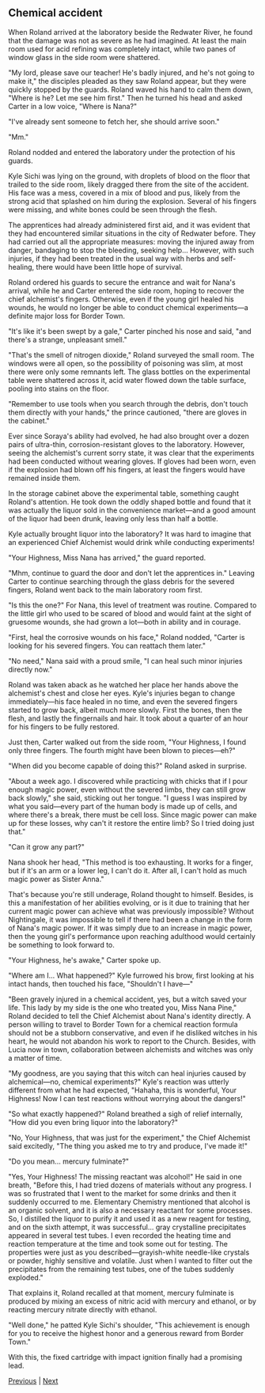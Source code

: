 ## Chemical accident
When Roland arrived at the laboratory beside the Redwater River, he found that the damage was not as severe as he had imagined. At least the main room used for acid refining was completely intact, while two panes of window glass in the side room were shattered.



"My lord, please save our teacher! He's badly injured, and he's not going to make it," the disciples pleaded as they saw Roland appear, but they were quickly stopped by the guards. Roland waved his hand to calm them down, "Where is he? Let me see him first." Then he turned his head and asked Carter in a low voice, "Where is Nana?"



"I've already sent someone to fetch her, she should arrive soon."



"Mm."



Roland nodded and entered the laboratory under the protection of his guards.



Kyle Sichi was lying on the ground, with droplets of blood on the floor that trailed to the side room, likely dragged there from the site of the accident. His face was a mess, covered in a mix of blood and pus, likely from the strong acid that splashed on him during the explosion. Several of his fingers were missing, and white bones could be seen through the flesh.



The apprentices had already administered first aid, and it was evident that they had encountered similar situations in the city of Redwater before. They had carried out all the appropriate measures: moving the injured away from danger, bandaging to stop the bleeding, seeking help... However, with such injuries, if they had been treated in the usual way with herbs and self-healing, there would have been little hope of survival.



Roland ordered his guards to secure the entrance and wait for Nana's arrival, while he and Carter entered the side room, hoping to recover the chief alchemist's fingers. Otherwise, even if the young girl healed his wounds, he would no longer be able to conduct chemical experiments—a definite major loss for Border Town.



"It's like it's been swept by a gale," Carter pinched his nose and said, "and there's a strange, unpleasant smell."

"That's the smell of nitrogen dioxide," Roland surveyed the small room. The windows were all open, so the possibility of poisoning was slim, at most there were only some remnants left. The glass bottles on the experimental table were shattered across it, acid water flowed down the table surface, pooling into stains on the floor.

"Remember to use tools when you search through the debris, don't touch them directly with your hands," the prince cautioned, "there are gloves in the cabinet."

Ever since Soraya's ability had evolved, he had also brought over a dozen pairs of ultra-thin, corrosion-resistant gloves to the laboratory. However, seeing the alchemist's current sorry state, it was clear that the experiments had been conducted without wearing gloves. If gloves had been worn, even if the explosion had blown off his fingers, at least the fingers would have remained inside them.

In the storage cabinet above the experimental table, something caught Roland's attention. He took down the oddly shaped bottle and found that it was actually the liquor sold in the convenience market—and a good amount of the liquor had been drunk, leaving only less than half a bottle.

Kyle actually brought liquor into the laboratory? It was hard to imagine that an experienced Chief Alchemist would drink while conducting experiments!

"Your Highness, Miss Nana has arrived," the guard reported.

"Mhm, continue to guard the door and don't let the apprentices in." Leaving Carter to continue searching through the glass debris for the severed fingers, Roland went back to the main laboratory room first.

"Is this the one?" For Nana, this level of treatment was routine. Compared to the little girl who used to be scared of blood and would faint at the sight of gruesome wounds, she had grown a lot—both in ability and in courage.



"First, heal the corrosive wounds on his face," Roland nodded, "Carter is looking for his severed fingers. You can reattach them later."

"No need," Nana said with a proud smile, "I can heal such minor injuries directly now."

Roland was taken aback as he watched her place her hands above the alchemist's chest and close her eyes. Kyle's injuries began to change immediately—his face healed in no time, and even the severed fingers started to grow back, albeit much more slowly. First the bones, then the flesh, and lastly the fingernails and hair. It took about a quarter of an hour for his fingers to be fully restored.

Just then, Carter walked out from the side room, "Your Highness, I found only three fingers. The fourth might have been blown to pieces—eh?"

"When did you become capable of doing this?" Roland asked in surprise.

"About a week ago. I discovered while practicing with chicks that if I pour enough magic power, even without the severed limbs, they can still grow back slowly," she said, sticking out her tongue. "I guess I was inspired by what you said—every part of the human body is made up of cells, and where there's a break, there must be cell loss. Since magic power can make up for these losses, why can't it restore the entire limb? So I tried doing just that."

"Can it grow any part?"

Nana shook her head, "This method is too exhausting. It works for a finger, but if it's an arm or a lower leg, I can't do it. After all, I can't hold as much magic power as Sister Anna."

That's because you're still underage, Roland thought to himself. Besides, is this a manifestation of her abilities evolving, or is it due to training that her current magic power can achieve what was previously impossible? Without Nightingale, it was impossible to tell if there had been a change in the form of Nana's magic power. If it was simply due to an increase in magic power, then the young girl's performance upon reaching adulthood would certainly be something to look forward to.



"Your Highness, he's awake," Carter spoke up.

"Where am I... What happened?" Kyle furrowed his brow, first looking at his intact hands, then touched his face, "Shouldn't I have—"

"Been gravely injured in a chemical accident, yes, but a witch saved your life. This lady by my side is the one who treated you, Miss Nana Pine," Roland decided to tell the Chief Alchemist about Nana's identity directly. A person willing to travel to Border Town for a chemical reaction formula should not be a stubborn conservative, and even if he disliked witches in his heart, he would not abandon his work to report to the Church. Besides, with Lucia now in town, collaboration between alchemists and witches was only a matter of time.

"My goodness, are you saying that this witch can heal injuries caused by alchemical—no, chemical experiments?" Kyle's reaction was utterly different from what he had expected, "Hahaha, this is wonderful, Your Highness! Now I can test reactions without worrying about the dangers!"

"So what exactly happened?" Roland breathed a sigh of relief internally, "How did you even bring liquor into the laboratory?"

"No, Your Highness, that was just for the experiment," the Chief Alchemist said excitedly, "The thing you asked me to try and produce, I've made it!"

"Do you mean... mercury fulminate?"

"Yes, Your Highness! The missing reactant was alcohol!" He said in one breath, "Before this, I had tried dozens of materials without any progress. I was so frustrated that I went to the market for some drinks and then it suddenly occurred to me. Elementary Chemistry mentioned that alcohol is an organic solvent, and it is also a necessary reactant for some processes. So, I distilled the liquor to purify it and used it as a new reagent for testing, and on the sixth attempt, it was successful... gray crystalline precipitates appeared in several test tubes. I even recorded the heating time and reaction temperature at the time and took some out for testing. The properties were just as you described—grayish-white needle-like crystals or powder, highly sensitive and volatile. Just when I wanted to filter out the precipitates from the remaining test tubes, one of the tubes suddenly exploded."

That explains it, Roland recalled at that moment, mercury fulminate is produced by mixing an excess of nitric acid with mercury and ethanol, or by reacting mercury nitrate directly with ethanol.



"Well done," he patted Kyle Sichi's shoulder, "This achievement is enough for you to receive the highest honor and a generous reward from Border Town."

With this, the fixed cartridge with impact ignition finally had a promising lead.





[Previous](CH0235.md) | [Next](CH0237.md)
